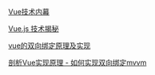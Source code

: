 [Vue技术内幕](http://hcysun.me/vue-design/art/)

[Vue.js 技术揭秘](https://ustbhuangyi.github.io/vue-analysis/)

[vue的双向绑定原理及实现](http://www.cnblogs.com/canfoo/p/6891868.html)

[剖析Vue实现原理 - 如何实现双向绑定mvvm](https://github.com/DMQ/mvvm)

